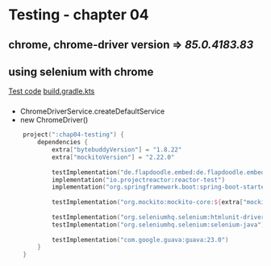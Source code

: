 Testing - chapter 04
=

chrome, chrome-driver version => ***85.0.4183.83***
- 

using selenium with chrome
-
[Test code](./src/test/java/org/psawesome/chrome/EndToEndTests.java)
[build.gradle.kts](../build.gradle.kts)
### 

- ChromeDriverService.createDefaultService
- new ChromeDriver()

```kotlin
    project(":chap04-testing") {
        dependencies {
            extra["bytebuddyVersion"] = "1.8.22"
            extra["mockitoVersion"] = "2.22.0"
    
            testImplementation("de.flapdoodle.embed:de.flapdoodle.embed.mongo")
            implementation("io.projectreactor:reactor-test")
            implementation("org.springframework.boot:spring-boot-starter-thymeleaf")
    
            testImplementation("org.mockito:mockito-core:${extra["mockitoVersion"]}")
    
            testImplementation("org.seleniumhq.selenium:htmlunit-driver")
            testImplementation("org.seleniumhq.selenium:selenium-java")
    
            testImplementation("com.google.guava:guava:23.0")
        }
    }
```